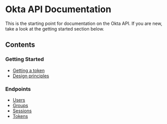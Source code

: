 Okta API Documentation
======================

This is the starting point for documentation on the Okta API. If you are new, take a look at the getting started section below.

Contents
--------

### Getting Started
* [Getting a token](getting_started/getting_a_token.md)
* [Design principles](getting_started/design_principles.md)

### Endpoints
* [Users](endpoints/users.md)
* [Groups](endpoints/groups.md)
* [Sessions](endpoints/sessions.md)
* [Tokens](endpoints/tokens.md)
